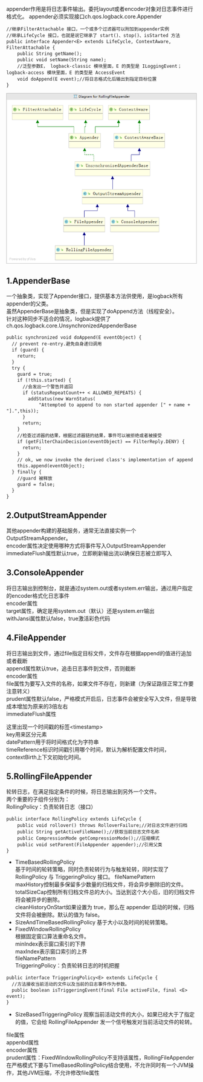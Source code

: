 appender作用是将日志事件输出。委托layout或者encoder对象对日志事件进行格式化。
appender必须实现接口ch.qos.logback.core.Appender
```
//继承FilterAttachable 接口，一个或多个过滤器可以附加到appender实例
//继承LifeCycle 接口，也就是说它继承了 start()、stop()、isStarted 方法
public interface Appender<E> extends LifeCycle, ContextAware, FilterAttachable {
    public String getName();
    public void setName(String name);
    //泛型参数E， logback-classic 模块里面，E 的类型是 ILoggingEvent；logback-access 模块里面，E 的类型是 AccessEvent
    void doAppend(E event);//将日志格式化后输出到指定目标位置
}
```  
![appender继承关系链](../../../image\logger\appender继承关系链.png)

1.AppenderBase
-  
一个抽象类，实现了Appender接口，提供基本方法供使用，是logback所有appender的父类。  
虽然AppenderBase是抽象类，但是实现了doAppend方法（线程安全）。  
针对这种同步不适合的情况，logback提供了ch.qos.logback.core.UnsynchronizedAppenderBase
```
public synchronized void doAppend(E eventObject) {
  // prevent re-entry.避免自身递归调用
  if (guard) {
    return;
  }
  try {
    guard = true;
    if (!this.started) {
      //会发出一个警告并返回
      if (statusRepeatCount++ < ALLOWED_REPEATS) {
        addStatus(new WarnStatus(
            "Attempted to append to non started appender [" + name + "].",this));
      }
      return;
    }
    //检查过滤器的结果，根据过滤器链的结果，事件可以被拒绝或者被接受
    if (getFilterChainDecision(eventObject) == FilterReply.DENY) {
      return;
    }
    // ok, we now invoke the derived class's implementation of append
    this.append(eventObject);
  } finally {
    //guard 被释放
    guard = false;
  }
}
```  
2.OutputStreamAppender  
-  
其他appender构建的基础服务，通常无法直接实例一个OutputStreamAppender。  
encoder属性决定使用哪种方式将事件写入OutputStreamAppender  
immediateFlush属性默认true，立即刷新输出流以确保日志被立即写入  

3.ConsoleAppender  
-  
将日志输出到控制台，就是通过system.out或者system.err输出，通过用户指定的encoder格式化日志事件  
encoder属性  
target属性，确定是用system.out（默认）还是system.err输出  
withJansi属性默认false，true激活彩色代码  

4.FileAppender  
-  
将日志输出到文件，通过file指定目标文件，文件存在根据append的值进行追加或者截断  
append属性默认true，追击日志事件到文件，否则截断  
encoder属性  
file属性为要写入文件的名称，如果文件不存在，则新建（为保证路径正常工作要注意转义）  
prudent属性默认false，严格模式开启后，日志事件会被安全写入文件，但是导致成本增加为原来的3倍左右  
immediateFlush属性  

这里出现一个时间戳的标签\<timestamp>  
key用来区分元素  
datePattern用于将时间格式化为字符串  
timeReference标识时间戳引用哪个时间，默认为解析配置文件时间，contextBirth上下文初始化时间。  

5.RollingFileAppender  
-  
轮转日志，在满足指定条件的时候，将日志输出到另外一个文件。  
两个重要的子组件分别为：  
RollingPolicy：负责轮转日志（接口）  
```
public interface RollingPolicy extends LifeCycle {
    public void rollover() throws RolloverFailure;//对日志文件进行归档
    public String getActiveFileName();//获取当前日志文件名称
    public CompressionMode getCompressionMode();//压缩模式
    public void setParent(FileAppender appender);//引用父类
}
```  
* TimeBasedRollingPolicy  
    基于时间的轮转策略，同时负责轮转行为与触发轮转，同时实现了 RollingPolicy 与 TriggeringPolicy 接口。
    fileNamePattern  
    maxHistory控制最多保留多少数量的归档文件，将会异步删除旧的文件。  
    totalSizeCap控制所有归档文件总的大小。当达到这个大小后，旧的归档文件将会被异步的删除。   
    cleanHistoryOnStart如果设置为 true，那么在 appender 启动的时候，归档文件将会被删除。默认的值为 false。  
* SizeAndTimeBasedRollingPolicy
    基于大小以及时间的轮转策略。  
* FixedWindowRollingPolicy  
    根据固定窗口算法重命名文件。  
    minIndex表示窗口索引的下界  
    maxIndex表示窗口索引的上界  
    fileNamePattern  
TriggeringPolicy：负责轮转日志的时机把握  
```
public interface TriggeringPolicy<E> extends LifeCycle {
  //方法接收当前活动的文件以及当前的日志事件作为参数。
  public boolean isTriggeringEvent(final File activeFile, final <E> event);
}
```  
* SizeBasedTriggeringPolicy
    观察当前活动文件的大小，如果已经大于了指定的值，它会给 RollingFileAppender 发一个信号触发对当前活动文件的轮转。    

file属性  
appenbd属性  
encoder属性  
prudent属性：FixedWindowRollingPolicy不支持该属性，RollingFileAppender在严格模式下要与TimeBasedRollingPolicy结合使用，不允许同时有一个JVM操作，其他JVM压缩，不允许修改file属性  
